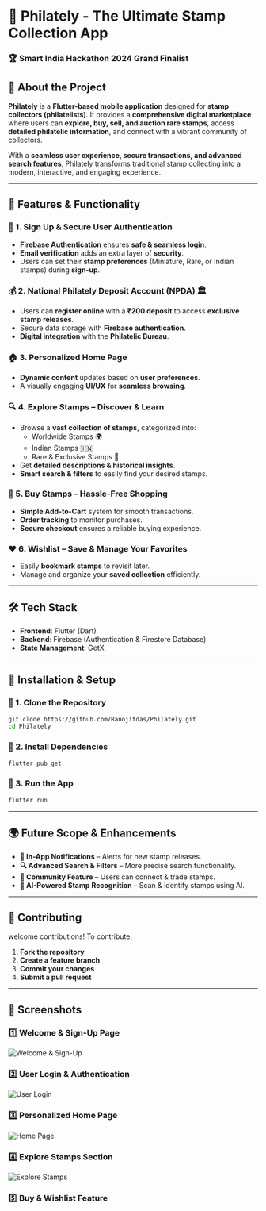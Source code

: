 # 📮 Philately - The Ultimate Stamp Collection App

### 🏆 Smart India Hackathon 2024 Grand Finalist


## 🌟 About the Project 


**Philately** is a **Flutter-based mobile application** designed for **stamp collectors (philatelists)**. It provides a **comprehensive digital marketplace** where users can **explore, buy, sell, and auction rare stamps**, access **detailed philatelic information**, and connect with a vibrant community of collectors.  


With a **seamless user experience, secure transactions, and advanced search features**, Philately transforms traditional stamp collecting into a modern, interactive, and engaging experience.

---


## 🚀 Features & Functionality

### 📝 1. Sign Up & Secure User Authentication
- **Firebase Authentication** ensures **safe & seamless login**.
- **Email verification** adds an extra layer of **security**.
- Users can set their **stamp preferences** (Miniature, Rare, or Indian stamps) during **sign-up**.


### 💰 2. National Philately Deposit Account (NPDA) 🏛️
- Users can **register online** with a **₹200 deposit** to access **exclusive stamp releases**.
- Secure data storage with **Firebase authentication**.
- **Digital integration** with the **Philatelic Bureau**.


### 🏠 3. Personalized Home Page
- **Dynamic content** updates based on **user preferences**.
- A visually engaging **UI/UX** for **seamless browsing**.


### 🔍 4. Explore Stamps – Discover & Learn
- Browse a **vast collection of stamps**, categorized into:
  - Worldwide Stamps 🌍
  - Indian Stamps 🇮🇳
  - Rare & Exclusive Stamps 🏅
- Get **detailed descriptions & historical insights**.
- **Smart search & filters** to easily find your desired stamps.

### 🛒 5. Buy Stamps – Hassle-Free Shopping
- **Simple Add-to-Cart** system for smooth transactions.
- **Order tracking** to monitor purchases.
- **Secure checkout** ensures a reliable buying experience.

### ❤️ 6. Wishlist – Save & Manage Your Favorites
- Easily **bookmark stamps** to revisit later.
- Manage and organize your **saved collection** efficiently.

---

## 🛠️ Tech Stack
- **Frontend**: Flutter (Dart)
- **Backend**: Firebase (Authentication & Firestore Database)
- **State Management**: GetX

---

## 📌 Installation & Setup
### 🔹 1. Clone the Repository
```bash
git clone https://github.com/Ranojitdas/Philately.git  
cd Philately
```

### 🔹 2. Install Dependencies
```bash
flutter pub get
```

### 🔹 3. Run the App
```bash
flutter run
```

---
## 🌍 Future Scope & Enhancements
- **📩 In-App Notifications** – Alerts for new stamp releases.
- **🔍 Advanced Search & Filters** – More precise search functionality.
- **🤝 Community Feature** – Users can connect & trade stamps.
- **📸 AI-Powered Stamp Recognition** – Scan & identify stamps using AI.

---

## 🤝 Contributing
welcome contributions! To contribute:

1. **Fork the repository**
2. **Create a feature branch**
3. **Commit your changes**
4. **Submit a pull request**

---
## 📸 Screenshots

### 1️⃣ Welcome & Sign-Up Page 
![Welcome & Sign-Up](path/to/Screenshot1.png)  
### 2️⃣ User Login & Authentication
![User Login](path/to/Screenshot2.png) 
### 3️⃣ Personalized Home Page
![Home Page](path/to/Screenshot3.png)
### 4️⃣ Explore Stamps Section
![Explore Stamps](path/to/Screenshot4.png)  
### 5️⃣ Buy & Wishlist Feature
